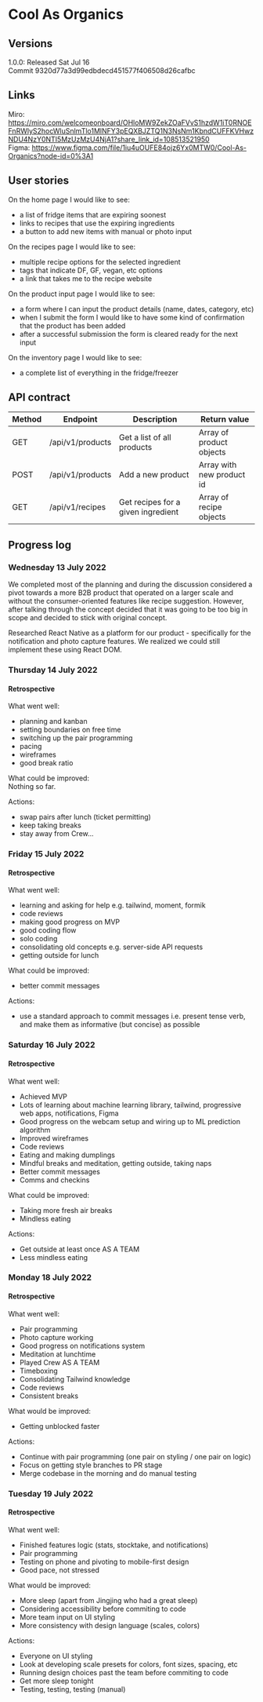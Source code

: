 # Cool As Organics

## Versions
1.0.0: Released Sat Jul 16  
Commit 9320d77a3d99edbdecd451577f406508d26cafbc

## Links
Miro: https://miro.com/welcomeonboard/OHloMW9ZekZOaFVvS1hzdW1iT0RNOEFnRWlyS2hocWluSnlmTlo1MlNFY3pEQXBJZTQ1N3NsNm1KbndCUFFKVHwzNDU4NzY0NTI5MzUzMzU4NjA1?share_link_id=108513521950  
Figma: https://www.figma.com/file/1iu4uOUFE84ojz6Yx0MTW0/Cool-As-Organics?node-id=0%3A1

## User stories
On the home page I would like to see:  
* a list of fridge items that are expiring soonest
* links to recipes that use the expiring ingredients
* a button to add new items with manual or photo input

On the recipes page I would like to see:  
* multiple recipe options for the selected ingredient
* tags that indicate DF, GF, vegan, etc options
* a link that takes me to the recipe website

On the product input page I would like to see:  
* a form where I can input the product details (name, dates, category, etc)
* when I submit the form I would like to have some kind of confirmation that the product has been added
* after a successful submission the form is cleared ready for the next input

On the inventory page I would like to see:  
* a complete list of everything in the fridge/freezer

## API contract

| Method | Endpoint | Description | Return value|
|---|---|---|---|
| GET | /api/v1/products | Get a list of all products | Array of product objects |
| POST | /api/v1/products | Add a new product | Array with new product id |
| GET | /api/v1/recipes | Get recipes for a given ingredient | Array of recipe objects |

## Progress log

### Wednesday 13 July 2022
We completed most of the planning and during the discussion considered a pivot towards a more B2B product that operated on a larger scale and without the consumer-oriented features like recipe suggestion. However, after talking through the concept decided that it was going to be too big in scope and decided to stick with original concept.

Researched React Native as a platform for our product - specifically for the notification and photo capture features. We realized we could still implement these using React DOM.
### Thursday 14 July 2022
#### Retrospective
What went well:  
* planning and kanban
* setting boundaries on free time
* switching up the pair programming
* pacing
* wireframes
* good break ratio

What could be improved:  
Nothing so far.

Actions:  
* swap pairs after lunch (ticket permitting)
* keep taking breaks
* stay away from Crew...

### Friday 15 July 2022
#### Retrospective
What went well:  
* learning and asking for help e.g. tailwind, moment, formik
* code reviews
* making good progress on MVP
* good coding flow
* solo coding
* consolidating old concepts e.g. server-side API requests
* getting outside for lunch

What could be improved:  
* better commit messages

Actions:  
* use a standard approach to commit messages i.e. present tense verb, and make them as informative (but concise) as possible

### Saturday 16 July 2022
#### Retrospective
What went well:  
* Achieved MVP
* Lots of learning about machine learning library, tailwind, progressive web apps, notifications, Figma
* Good progress on the webcam setup and wiring up to ML prediction algorithm
* Improved wireframes
* Code reviews
* Eating and making dumplings
* Mindful breaks and meditation, getting outside, taking naps
* Better commit messages
* Comms and checkins

What could be improved:  
* Taking more fresh air breaks
* Mindless eating

Actions:  
* Get outside at least once AS A TEAM
* Less mindless eating

### Monday 18 July 2022
#### Retrospective
What went well:  
* Pair programming
* Photo capture working
* Good progress on notifications system
* Meditation at lunchtime
* Played Crew AS A TEAM
* Timeboxing
* Consolidating Tailwind knowledge
* Code reviews
* Consistent breaks

What would be improved:  
* Getting unblocked faster

Actions:  
* Continue with pair programming (one pair on styling / one pair on logic)
* Focus on getting style branches to PR stage
* Merge codebase in the morning and do manual testing
### Tuesday 19 July 2022
#### Retrospective
What went well:  
* Finished features logic (stats, stocktake, and notifications)
* Pair programming
* Testing on phone and pivoting to mobile-first design
* Good pace, not stressed

What would be improved:  
* More sleep (apart from Jingjing who had a great sleep)
* Considering accessibility before commiting to code
* More team input on UI styling
* More consistency with design language (scales, colors)

Actions:  
* Everyone on UI styling
* Look at developing scale presets for colors, font sizes, spacing, etc
* Running design choices past the team before commiting to code
* Get more sleep tonight
* Testing, testing, testing (manual)
